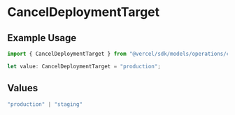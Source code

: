 # CancelDeploymentTarget

## Example Usage

```typescript
import { CancelDeploymentTarget } from "@vercel/sdk/models/operations/canceldeployment.js";

let value: CancelDeploymentTarget = "production";
```

## Values

```typescript
"production" | "staging"
```